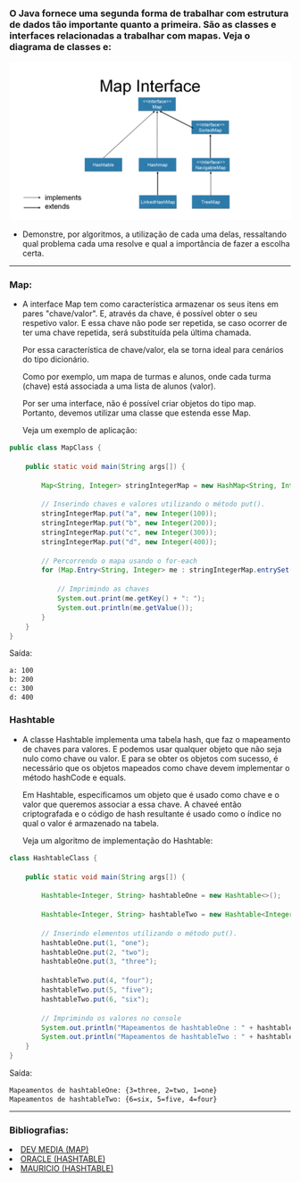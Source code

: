 ### O Java fornece uma segunda forma de trabalhar com estrutura de dados tão importante quanto a primeira. São as classes e interfaces relacionadas a trabalhar com mapas. Veja o diagrama de classes e:

![Map](https://github.com/luanhroliveira/assets/blob/main/mestreDosCodigosDB1/java/escudeiro/map.png "Map")

- Demonstre, por algoritmos, a utilização de cada uma delas, ressaltando qual problema cada uma resolve e qual a
  importância de fazer a escolha certa.

---

### Map:

- A interface Map tem como característica armazenar os seus itens em pares "chave/valor". E, através da chave, é
  possível obter o seu respetivo valor. E essa chave não pode ser repetida, se caso ocorrer de ter uma chave repetida,
  será substituída pela última chamada.

  Por essa característica de chave/valor, ela se torna ideal para cenários do tipo dicionário.

  Como por exemplo, um mapa de turmas e alunos, onde cada turma (chave) está associada a uma lista de alunos (valor).

  Por ser uma interface, não é possível criar objetos do tipo map. Portanto, devemos utilizar uma classe que estenda
  esse Map.

  Veja um exemplo de aplicação:

````java
public class MapClass {

    public static void main(String args[]) {

        Map<String, Integer> stringIntegerMap = new HashMap<String, Integer>();

        // Inserindo chaves e valores utilizando o método put().
        stringIntegerMap.put("a", new Integer(100));
        stringIntegerMap.put("b", new Integer(200));
        stringIntegerMap.put("c", new Integer(300));
        stringIntegerMap.put("d", new Integer(400));

        // Percorrendo o mapa usando o for-each
        for (Map.Entry<String, Integer> me : stringIntegerMap.entrySet()) {

            // Imprimindo as chaves
            System.out.print(me.getKey() + ": ");
            System.out.println(me.getValue());
        }
    }
}
````

Saída:

    a: 100
    b: 200
    c: 300
    d: 400

### Hashtable

- A classe Hashtable implementa uma tabela hash, que faz o mapeamento de chaves para valores. E podemos usar qualquer
  objeto que não seja nulo como chave ou valor. E para se obter os objetos com sucesso, é necessário que os objetos
  mapeados como chave devem implementar o método hashCode e equals.

  Em Hashtable, especificamos um objeto que é usado como chave e o valor que queremos associar a essa chave. A chaveé
  então criptografada e o código de hash resultante é usado como o índice no qual o valor é armazenado na tabela.

  Veja um algoritmo de implementação do Hashtable:

````java
class HashtableClass {

    public static void main(String args[]) {

        Hashtable<Integer, String> hashtableOne = new Hashtable<>();

        Hashtable<Integer, String> hashtableTwo = new Hashtable<Integer, String>();

        // Inserindo elementos utilizando o método put().
        hashtableOne.put(1, "one");
        hashtableOne.put(2, "two");
        hashtableOne.put(3, "three");

        hashtableTwo.put(4, "four");
        hashtableTwo.put(5, "five");
        hashtableTwo.put(6, "six");

        // Imprimindo os valores no console
        System.out.println("Mapeamentos de hashtableOne : " + hashtableOne);
        System.out.println("Mapeamentos de hashtableTwo : " + hashtableTwo);
    }
}
````

Saída:

    Mapeamentos de hashtableOne: {3=three, 2=two, 1=one}
    Mapeamentos de hashtableTwo: {6=six, 5=five, 4=four}

  
---

### Bibliografias:

<li><a href="https://www.devmedia.com.br/conhecendo-a-interface-map-do-java/37463">DEV MEDIA (MAP)</a></li>
<li><a href="https://docs.oracle.com/javase/8/docs/api/java/util/Hashtable.html">ORACLE (HASHTABLE)</a></li>
<li><a href="https://mauricio.github.io/2020/10/15/implementando-uma-hashtable-em-java.html">MAURICIO (HASHTABLE)</a></li>
